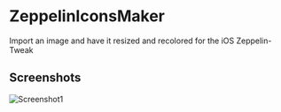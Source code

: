 # ZeppelinIconsMaker
Import an image and have it resized and recolored for the iOS Zeppelin-Tweak



## Screenshots

![Screenshot1](https://raw.githubusercontent.com/wolfposd/ZeppelinIconsMaker/master/screenshot/zepiconmakerscreenshot.png)
